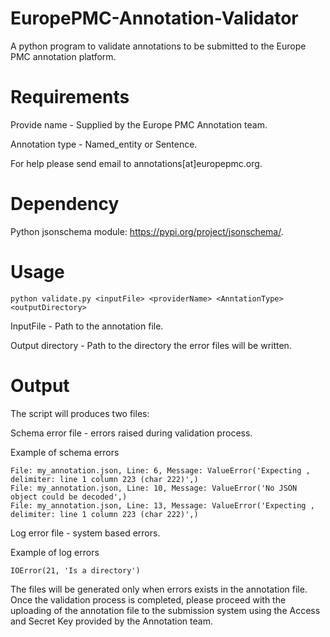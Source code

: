 # EuropePMC-Annotation-Validator
A python program to validate annotations to be submitted to the Europe PMC annotation platform.

# Requirements
Provide name - Supplied by the Europe PMC Annotation team.   
  
Annotation type - Named_entity or Sentence.

For help please send email to annotations[at]europepmc.org.

# Dependency
Python jsonschema module: <https://pypi.org/project/jsonschema/>.
 
# Usage

	python validate.py <inputFile> <providerName> <AnntationType> <outputDirectory>

InputFile - Path to the annotation file.   

Output directory - Path to the directory the error files will be written.   

# Output

The script will produces two files:   
   
Schema error file - errors raised during validation process.   
  
Example of schema errors   

	File: my_annotation.json, Line: 6, Message: ValueError('Expecting , delimiter: line 1 column 223 (char 222)',)
	File: my_annotation.json, Line: 10, Message: ValueError('No JSON object could be decoded',)
	File: my_annotation.json, Line: 13, Message: ValueError('Expecting , delimiter: line 1 column 223 (char 222)',)

Log error file - system based errors.   
  
Example of log errors   

	IOError(21, 'Is a directory')

The files will be generated only when errors exists in the annotation file. Once the validation process is completed, please proceed with the uploading of the annotation file to the submission system using the Access and Secret Key provided by the Annotation team.

	
 